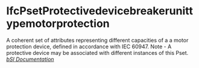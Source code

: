 IfcPsetProtectivedevicebreakerunittypemotorprotection
=====================================================
A coherent set of attributes representing different capacities of a a motor
protection device, defined in accordance with IEC 60947. Note - A protective
device may be associated with different instances of this Pset.  
[ _bSI
Documentation_](https://standards.buildingsmart.org/IFC/DEV/IFC4_2/FINAL/HTML/schema/ifcelectricaldomain/pset/pset_protectivedevicebreakerunittypemotorprotection.htm)


